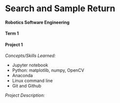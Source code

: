 # Search and Sample Return #
#### Robotics Software Engineering ####
#### Term 1 ####
#### Project 1 ####

_Concepts/Skills Learned:_
  * Jupyter notebook
  * Python: matplotlib, numpy, OpenCV
  * Anaconda
  * Linux command line
  * Git and Github

_Project Description:_



